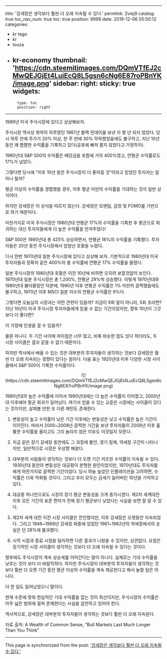 
---
title: '강세장은 생각보다 훨씬 더 오래 지속될 수 있다.'
permlink: 2viej9
catalog: true
toc_nav_num: true
toc: true
position: 9999
date: 2019-12-06 05:50:12
categories:
- kr
tags:
- kr
- tooza
- kr-economy
thumbnail: 'https://cdn.steemitimages.com/DQmVTfEJ2cMwQEJGjEt4LuiEcQ8L5gsn6cNg6E87roPBnYK/image.png'
sidebar:
    right:
        sticky: true
widgets:
    -
        type: toc
        position: right
---


1989년 미국 주식시장에 있다고 상상해보자. 

주식시장 역사상 최악의 하루였던 1987년 블랙 먼데이를 보낸 지 몇 년 되지 않았다. 당시 하루 만에 주가가 20% 이상, 한 주 만에 30% 하락했었음에도 불구하고, 지난 10년 동안 꽤 짭짤한 수익률을 기록하고 있다(공포에 빠져 팔지 않았다고 가정하자). 

1980년대 S&P 500의 수익률은 배당금을 포함에 거의 400%였고, 연평균 수익률로도 17%가 넘었다.  

그렇다면 당시에 “이후 10년 동안 주식시장이 더 좋아질 것”이라고 믿었던 투자자는 얼마나 될까? 

평균 이상의 수익률을 경험했을 경우, 이후 평균 미만의 수익률을 기대하는 것이 일반 상식이다. 

하지만 강세장은 이 상식을 따르지 않는다. 강세장은 모멘텀, 감정 및 FOMO를 기반으로 하기 때문이다.  

마찬가지로 미국 주식시장은 1980년대 연평균 17%의 수익률을 기록한 후 평균으로 회귀하는 대신 투자자들에게 더 높은 수익률을 안겨주었다! 

S&P 500은 1990년대 총 425% 상승하면서, 연평균 18%의 수익률을 기록했다. 투자자들은 20년 동안 주식시장에서 엄청난 호황을 누렸다.  

다시 한번 1970년대 일본 주식시장에 있다고 상상해 보자. 기본적으로 1980년대 미국 투자자들과 정확히 같은 400%의 총 수익률에 연평균 17% 수익률을 올렸다. 

일본 주식시장의 1980년대 호황은 이전 10년에 비하면 오히려 보잘것없어 보인다. 1970년대 일본 주식시장은 총 1,200%, 연평균 29%씩 상승했다. 이렇게 1970년대와 1980년대 불타올랐던 덕분에, 1990년 이후 연평균 수익률은 1% 미만의 끔찍했음에도 불구하고, 1970년 이후 MSCI 일본 지수의 연평균 수익률은 9%다.  

그렇다면 오늘날의 시장과는 어떤 관련이 있을까? 지금이 9회 말이 아니라, 5회 초라면? 지난 10년이 미국 주식시장 투자자들에게 믿을 수 없는 기간이었지만, 향후 10년이 그것보다 더 좋다면?  

이 가정에 인생을 걸 수 있을까? 

물론 아니다. 두 기간 사이에 차이점은 너무 많고, 비록 비슷한 점도 있다 하더라도, 두 시장 사이클은 결코 같을 수 없기 때문이다.  

하지만 역사에서 배울 수 있는 것은 대부분의 투자자들이 생각하는 것보다 강세장은 훨씬 더 오래 지속되는 경향이 있다는 점이다. 다음 표는 1920년대 이후 다양한 시장 사이클에서 S&P 500이 기록한 수익률이다. 

<center>
![](https://cdn.steemitimages.com/DQmVTfEJ2cMwQEJGjEt4LuiEcQ8L5gsn6cNg6E87roPBnYK/image.png) 
</center>

1980년대의 높은 수익률에 이어서 1990년대에는 더 높은 수익률이 이어졌고, 2000년대 이후에야 평균 회귀가 일어났다. 여기서 얻을 수 있는 교훈은 시장에는 사이클이 있다는 것이지만, 살펴볼 만한 또 다른 패턴도 존재한다. 

1. 변동성이 높고 수익률이 낮은 기간 이후에는 변동성은 낮고 수익률은 높은 기간이 이어진다. 따라서 2000~2008년 끔찍한 기간을 보낸 투자자들이 2009년 이후 훌륭한 수익률을 올리고도 그리 놀라지 않은 이유도 이것일지 모른다.  

2. 지금 같은 장기 강세장 동안에도 그 과정에 불안, 경기 침체, 약세장 구간이 나타나지만, 일반적으로 시장은 우상향 해왔다.  

3. 대부분의 사람들이 생각하는 것보다 더 오랜 기간 저조한 수익률이 지속될 수 있다. 1930년대 동안의 변동성은 대공황이 분명한 원인이었지만, 1970년대도 투자자들에게 마찬가지로 끔찍한 기간이었다. 당시 하늘 높았던 인플레이션을 고려하면, 수익률은 더욱 악화될 것이다. 그리고 우리 모두는 금세기 잃어버린 10년을 기억하고 있다. 

4. 대공황 하나만으로도 시장의 장기 평균 변동성을 크게 증가시켰다. 제2차 세계대전 이후 모든 기간의 표준 편차가 전체 장기 평균보다 낮았다는 사실을 보면 잘 알 수 있다.  

5. 제2차 세계 대전 이전 시장 사이클은 잔인했지만, 이후 강세장은 오랫동안 지속되었다. 그리고 1946~1968년 강세장 와중에 있었던 1961~1962년의 약세장에서의 손실은 단 28%에 불과했다.  

6. 시작 시점과 종료 시점을 달리하면 다른 결과가 나왔을 수 있지만, 상관없다. 요점은 장기적인 시장 사이클이 생각하는 것보다 더 오래 지속될 수 있다는 것이다. 

향후에도 주식시장이 계속 상승세를 이어간다는 말이 아니다. 실제로는 기대 수익률을 낮추는 것이 보다 더 바람직하다. 하지만 주식시장이 대부분의 투자자들이 생각하는 것보다 훨씬 더 오랜 기간 동안 평균 이상의 수익률을 계속 제공한다고 해서 놀랄 일은 아니다. 

더 한 일도 일어났었으니 말이다.  

현재 수준에 맞춰 현실적인 기대 수익률을 잡는 것이 최선이지만, 주식시장의 수익률은 아주 넓은 범위에 걸쳐 존재한다는 사실을 감안하고 있어야 한다.  

역사적으로, 강세장은 대부분의 투자자들이 생각하는 것보다 훨씬 더 오래 지속된다. 

자료 출처: A Wealth of Common Sense, “Bull Markets Last Much Longer Than You Think”

- - -

This page is synchronized from the post: ['강세장은 생각보다 훨씬 더 오래 지속될 수 있다.'](https://steemit.com/@pius.pius/2viej9)
